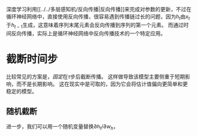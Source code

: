 深度学习利用[[../../多层感知机/反向传播|反向传播]]来完成对参数的更新，不过在循环神经网络中，直接使用反向传播，很容易遇到传播链过长的问题，因为$h_t$由$x_t$于$h_{t-1}$生成，这意味着序列末尾元素会反向传播到序列的第一个元素。
而通过时间反向传播，实际上是循环神经网络中反向传播技术的一个特定应用。

# 截断时间步
比较常见的方案是，*固定*在$\tau$步后截断传播。 这样做导致该模型主要侧重于短期影响，而不是长期影响。 这在现实中是可取的，因为它会将估计值偏向更简单和更稳定的模型。

## 随机截断
进一步，我们可以用一个随机变量替换$\partial h_t/\partial w_h$，